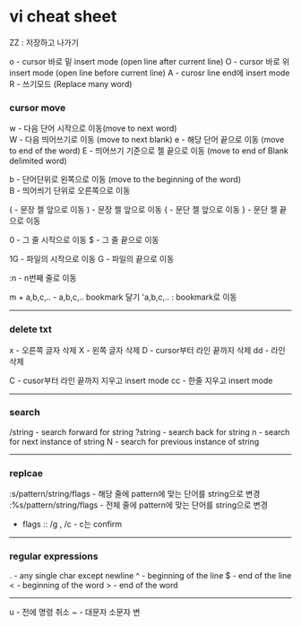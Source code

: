 # vi cheat sheet

ZZ : 저장하고 나가기

o - cursor 바로 밑 insert mode (open line after current line)
O - cursor 바로 위 insert mode (open line before current line)
A - curosr line end에 insert mode
R - 쓰기모드 (Replace many word)

### cursor move 
w - 다음 단어 시작으로 이동(move to next word)  
W - 다음 띄어쓰기로 이동 (move to next blank)
e - 해당 단어 끝으로 이동 (move to end of the word)
E - 띄어쓰기 기준으로 젤 끝으로 이동 (move to end of Blank delimited word)

b - 단어단위로 왼쪽으로 이동 (move to the beginning of the word)  
B - 띄어씌기 단위로 오른쪽으로 이동 

( - 문장 젤 앞으로 이동 
) - 문장 젤 앞으로 이동
{ - 문단 젤 앞으로 이동 
} - 문단 젤 끝으로 이동

0 - 그 줄 시작으로 이동
$ - 그 줄 끝으로 이동

1G - 파일의 시작으로 이동
G - 파일의 끝으로 이동

:n - n번째 줄로 이동

m + a,b,c,.. - a,b,c,.. bookmark 달기
'a,b,c,.. : bookmark로 이동 


---

### delete txt
x - 오른쪽 글자 삭제
X - 왼쪽 글자 삭제
D - cursor부터 라인 끝까지 삭제
dd - 라인 삭제

C - cusor부터 라인 끝까지 지우고 insert mode
cc - 한줄 지우고 insert mode

---

### search
/string - search forward for string
?string - search back for string
n - search for next instance of string
N - search for previous instance of string

---

### replcae
:s/pattern/string/flags - 해당 줄에 pattern에 맞는 단어를 string으로 변경
:%s/pattern/string/flags - 전체 줄에 pattern에 맞는 단어를 string으로 변경 
* flags :: /g , /c - c는 confirm

---

### regular expressions
. - any single char except newline
^ - beginning of the line
$ - end of the line
\< - beginning of the word
\> - end of the word

--- 

u - 전에 명령 취소
~ - 대문자 소문자 변